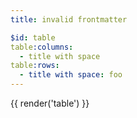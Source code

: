 ```yaml
---
title: invalid frontmatter

$id: table
table:columns:
  - title with space
table:rows:
  - title with space: foo
---
```


{{ render('table') }}
